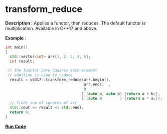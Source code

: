 # transform_reduce

**Description :**  Applies a functor, then reduces. The default functor is multiplication. Available in C++17 and above.

**Example** :

```cpp   
int main()
{
  std::vector<int> arr{1, 2, 3, 4, 5};
  int result;
 
 // the functor here squares each element
 // addition is used to reduce
  result = std17::transform_reduce(arr.begin(),
                                   arr.end()  ,
                                   0                    ,
                                  [](auto a, auto b) {return a + b;},
                                  [](auto a        ) {return a * a;});
  // finds sum of squares of arr
  std::cout << result << std::endl;
  return 0;
}
```
**[Run Code](https://rextester.com/YPMMS86271)**
